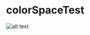 # colorSpaceTest

![alt text](screenshot)

[screenshot]: https://github.com/akuczala/processing-sketches/drawNetwork/color-screenshot.png "screenshot"